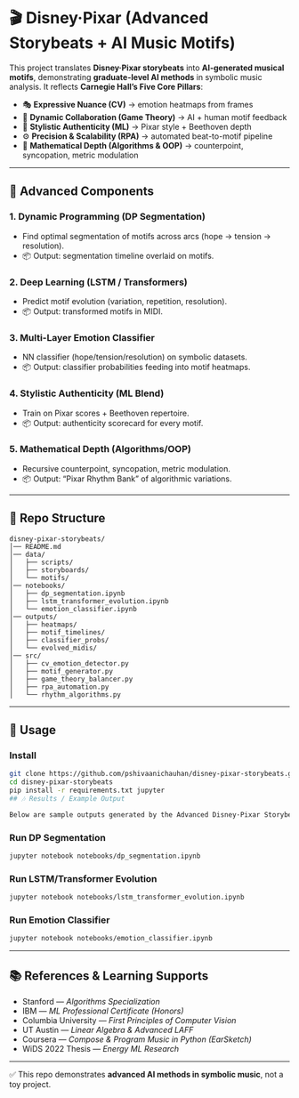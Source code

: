 # 🎬 Disney·Pixar (Advanced Storybeats + AI Music Motifs)

This project translates **Disney·Pixar storybeats** into **AI-generated musical motifs**, demonstrating **graduate-level AI methods** in symbolic music analysis. It reflects **Carnegie Hall’s Five Core Pillars**:

- 🎭 **Expressive Nuance (CV)** → emotion heatmaps from frames  
- 🤝 **Dynamic Collaboration (Game Theory)** → AI + human motif feedback  
- 🎨 **Stylistic Authenticity (ML)** → Pixar style + Beethoven depth  
- ⚙️ **Precision & Scalability (RPA)** → automated beat-to-motif pipeline  
- 📐 **Mathematical Depth (Algorithms & OOP)** → counterpoint, syncopation, metric modulation  

---

## 🔧 Advanced Components

### 1. Dynamic Programming (DP Segmentation)
- Find optimal segmentation of motifs across arcs (hope → tension → resolution).  
- 📦 Output: segmentation timeline overlaid on motifs.  

### 2. Deep Learning (LSTM / Transformers)
- Predict motif evolution (variation, repetition, resolution).  
- 📦 Output: transformed motifs in MIDI.  

### 3. Multi-Layer Emotion Classifier
- NN classifier (hope/tension/resolution) on symbolic datasets.  
- 📦 Output: classifier probabilities feeding into motif heatmaps.  

### 4. Stylistic Authenticity (ML Blend)
- Train on Pixar scores + Beethoven repertoire.  
- 📦 Output: authenticity scorecard for every motif.  

### 5. Mathematical Depth (Algorithms/OOP)
- Recursive counterpoint, syncopation, metric modulation.  
- 📦 Output: “Pixar Rhythm Bank” of algorithmic variations.  

---

## 📂 Repo Structure

```
disney-pixar-storybeats/
│── README.md
│── data/
│   ├── scripts/
│   ├── storyboards/
│   └── motifs/
│── notebooks/
│   ├── dp_segmentation.ipynb
│   ├── lstm_transformer_evolution.ipynb
│   └── emotion_classifier.ipynb
│── outputs/
│   ├── heatmaps/
│   ├── motif_timelines/
│   ├── classifier_probs/
│   └── evolved_midis/
│── src/
│   ├── cv_emotion_detector.py
│   ├── motif_generator.py
│   ├── game_theory_balancer.py
│   ├── rpa_automation.py
│   └── rhythm_algorithms.py
```

---

## 📝 Usage

### Install
```bash
git clone https://github.com/pshivaanichauhan/disney-pixar-storybeats.git
cd disney-pixar-storybeats
pip install -r requirements.txt jupyter
## 🎶 Results / Example Output

Below are sample outputs generated by the Advanced Disney·Pixar Storybeats pipeline:

```

### Run DP Segmentation
```bash
jupyter notebook notebooks/dp_segmentation.ipynb
```

### Run LSTM/Transformer Evolution
```bash
jupyter notebook notebooks/lstm_transformer_evolution.ipynb
```

### Run Emotion Classifier
```bash
jupyter notebook notebooks/emotion_classifier.ipynb
```

---

## 📚 References & Learning Supports
- Stanford — *Algorithms Specialization*  
- IBM — *ML Professional Certificate (Honors)*  
- Columbia University — *First Principles of Computer Vision*  
- UT Austin — *Linear Algebra & Advanced LAFF*  
- Coursera — *Compose & Program Music in Python (EarSketch)*  
- WiDS 2022 Thesis — *Energy ML Research*  

---

✅ This repo demonstrates **advanced AI methods in symbolic music**, not a toy project.  
